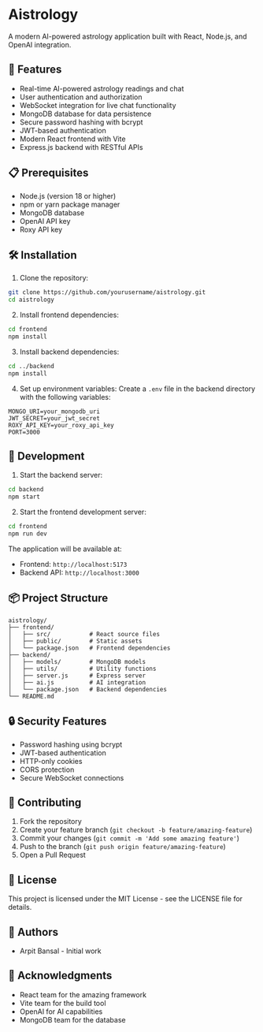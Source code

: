 # Aistrology

A modern AI-powered astrology application built with React, Node.js, and OpenAI integration.

## 🚀 Features

- Real-time AI-powered astrology readings and chat
- User authentication and authorization
- WebSocket integration for live chat functionality
- MongoDB database for data persistence
- Secure password hashing with bcrypt
- JWT-based authentication
- Modern React frontend with Vite
- Express.js backend with RESTful APIs

## 📋 Prerequisites

- Node.js (version 18 or higher)
- npm or yarn package manager
- MongoDB database
- OpenAI API key
- Roxy API key

## 🛠️ Installation

1. Clone the repository:
```bash
git clone https://github.com/yourusername/aistrology.git
cd aistrology
```

2. Install frontend dependencies:
```bash
cd frontend
npm install
```

3. Install backend dependencies:
```bash
cd ../backend
npm install
```

4. Set up environment variables:
Create a `.env` file in the backend directory with the following variables:
```env
MONGO_URI=your_mongodb_uri
JWT_SECRET=your_jwt_secret
ROXY_API_KEY=your_roxy_api_key
PORT=3000
```

## 🚀 Development

1. Start the backend server:
```bash
cd backend
npm start
```

2. Start the frontend development server:
```bash
cd frontend
npm run dev
```

The application will be available at:
- Frontend: `http://localhost:5173`
- Backend API: `http://localhost:3000`

## 📦 Project Structure

```
aistrology/
├── frontend/
│   ├── src/           # React source files
│   ├── public/        # Static assets
│   └── package.json   # Frontend dependencies
├── backend/
│   ├── models/        # MongoDB models
│   ├── utils/         # Utility functions
│   ├── server.js      # Express server
│   ├── ai.js          # AI integration
│   └── package.json   # Backend dependencies
└── README.md
```

## 🔒 Security Features

- Password hashing using bcrypt
- JWT-based authentication
- HTTP-only cookies
- CORS protection
- Secure WebSocket connections

## 🤝 Contributing

1. Fork the repository
2. Create your feature branch (`git checkout -b feature/amazing-feature`)
3. Commit your changes (`git commit -m 'Add some amazing feature'`)
4. Push to the branch (`git push origin feature/amazing-feature`)
5. Open a Pull Request

## 📄 License

This project is licensed under the MIT License - see the LICENSE file for details.

## 👥 Authors

- Arpit Bansal - Initial work

## 🙏 Acknowledgments

- React team for the amazing framework
- Vite team for the build tool
- OpenAI for AI capabilities
- MongoDB team for the database
